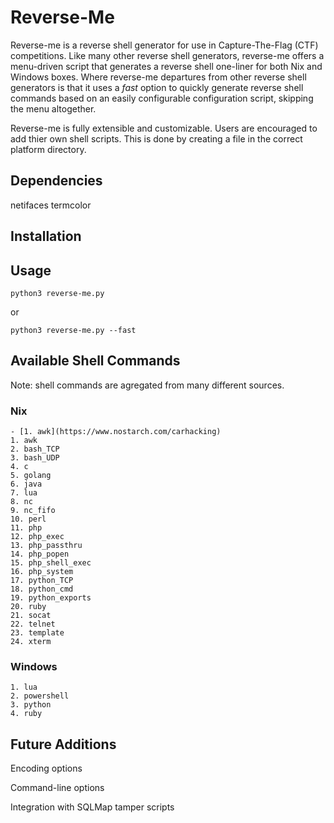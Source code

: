 # Reverse-Me
Reverse-me is a reverse shell generator for use in Capture-The-Flag (CTF) competitions.  Like many other reverse shell generators, reverse-me offers a menu-driven script that generates a reverse shell one-liner for both Nix and Windows boxes.  Where reverse-me departures from other reverse shell generators is that it uses a *fast* option to quickly generate reverse shell commands based on an easily configurable configuration script, skipping the menu altogether.   

Reverse-me is fully extensible and customizable.  Users are encouraged to add thier own shell scripts.  This is done by creating a file in the correct platform directory.  

## Dependencies 
netifaces
termcolor

## Installation

## Usage
```
python3 reverse-me.py 
```
or
```
python3 reverse-me.py --fast
```

## Available Shell Commands
Note: shell commands are agregated from many different sources.
### Nix
```
- [1. awk](https://www.nostarch.com/carhacking)
1. awk
2. bash_TCP
3. bash_UDP
4. c
5. golang
6. java
7. lua
8. nc
9. nc_fifo
10. perl
11. php
12. php_exec
13. php_passthru
14. php_popen
15. php_shell_exec
16. php_system
17. python_TCP
18. python_cmd
19. python_exports
20. ruby
21. socat
22. telnet
23. template
24. xterm
```
### Windows
```
1. lua
2. powershell
3. python
4. ruby
```
## Future Additions

Encoding options

Command-line options

Integration with SQLMap tamper scripts


